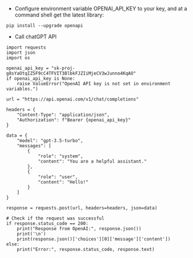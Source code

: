 
* Configure environment variable OPENAI_API_KEY to your key,
and at a command shell get the latest library:

`pip install --upgrade openapi`

* Call chatGPT API

```
import requests
import json
import os

openai_api_key = "sk-proj-g8sYaOtqIZSF9cC4TFVIT3BlbkFJZIiMjeCV3wJunno4KqAO"
if openai_api_key is None:
    raise ValueError("OpenAI API key is not set in environment variables.")

url = "https://api.openai.com/v1/chat/completions"

headers = {
    "Content-Type": "application/json",
    "Authorization": f"Bearer {openai_api_key}"
}

data = {
    "model": "gpt-3.5-turbo",
    "messages": [
        {
            "role": "system",
            "content": "You are a helpful assistant."
        },
        {
            "role": "user",
            "content": "Hello!"
        }
    ]
}

response = requests.post(url, headers=headers, json=data)

# Check if the request was successful
if response.status_code == 200:
    print("Response from OpenAI:", response.json())
    print('\n')
    print(response.json()['choices'][0]['message']['content'])
else:
    print("Error:", response.status_code, response.text)

```